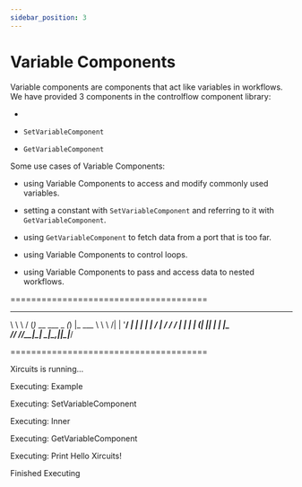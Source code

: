 ```yaml
---
sidebar_position: 3
---
```


# Variable Components

Variable components are components that act like variables in workflows. We have provided 3 components in the controlflow component library:

- 

- `SetVariableComponent`

- `GetVariableComponent`

Some use cases of Variable Components:

- using Variable Components to access and modify commonly used variables.

- setting a constant with `SetVariableComponent` and referring to it with `GetVariableComponent`.

- using `GetVariableComponent` to fetch data from a port that is too far.

- using Variable Components to control loops.

- using Variable Components to pass and access data to nested workflows.

======================================
__   __  ___                _ _
\ \  \ \/ (_)_ __ ___ _   _(_) |_ ___
 \ \  \  /| | '__/ __| | | | | __/ __|
 / /  /  \| | | | (__| |_| | | |_\__ \
/_/  /_/\_\_|_|  \___|\__,_|_|\__|___/

======================================

Xircuits is running...


Executing: Example

Executing: SetVariableComponent

Executing: Inner

Executing: GetVariableComponent

Executing: Print
Hello Xircuits!

Finished Executing
